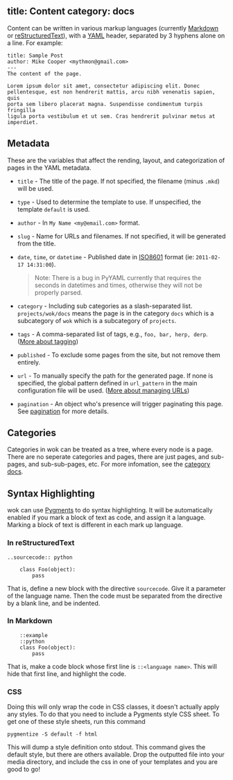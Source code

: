 title: Content
category: docs
---
Content can be written in various markup languages (currently [Markdown][mkd] or [reStructuredText][rst]), with a
[YAML][yaml] header, separated by 3 hyphens alone on a line. For example:

[mkd]: http://daringfireball.net/projects/markdown/
[rst]: http://docutils.sourceforge.net/rst.html
[yaml]: http://www.yaml.org/

    title: Sample Post
    author: Mike Cooper <mythmon@gmail.com>
    ---
    The content of the page.

    Lorem ipsum dolor sit amet, consectetur adipiscing elit. Donec
    pellentesque, est non hendrerit mattis, arcu nibh venenatis sapien, quis
    porta sem libero placerat magna. Suspendisse condimentum turpis fringilla
    ligula porta vestibulum et ut sem. Cras hendrerit pulvinar metus at
    imperdiet.

Metadata
--------
These are the variables that affect the rending, layout, and categorization of pages in the YAML metadata.

 -  `title` - The title of the page. If not specified, the filename (minus `.mkd`) will be used.
 -  `type` - Used to determine the template to use. If unspecified, the template `default` is used.
 -  `author` - In `My Name <my@email.com>` format.
 -  `slug` - Name for URLs and filenames. If not specified, it will be generated from the title.
 -  `date`, `time`, or `datetime` - Published date in [ISO8601][8601] format
     (ie: `2011-02-17 14:31:00`).

     > Note: There is a bug in PyYAML currently that requires the seconds in datetimes and times, otherwise 
     > they will not be properly parsed.
 -  `category` - Including sub categories as a slash-separated list. `projects/wok/docs` means the
     page is in the category `docs` which is a subcategory of `wok` which is a subcategory of
     `projects`.
 -  `tags` - A comma-separated list of tags, e.g., `foo, bar, herp, derp`. ([More about tagging][tagging])
 -  `published` - To exclude some pages from the site, but not remove them entirely.
 -  `url` - To manually specify the path for the generated page. If none is specified, the global pattern defined in `url_pattern` in the main configuration file will be used. ([More about managing URLs][URLs])
-   `pagination` - An object who's presence will trigger paginating this page. See [pagination][] for more details.

[8601]: http://en.wikipedia.org/wiki/ISO_8601
[URLs]: /docs/urls/
[tagging]: /docs/content/tagging/
[pagination]: /docs/pagination/

Categories
----------
Categories in wok can be treated as a tree, where every node is a page. There are no seperate categories and pages, there are just pages, and sub-pages, and sub-sub-pages, etc. For more infomation, see the [category docs](/docs/content/categories/).

Syntax Highlighting
-------------------
wok can use [Pygments][pyg] to do syntax highlighting. It will be automatically enabled if you mark a block of text as code, and assign it a language. Marking a block of text is different in each mark up language.

[pyg]: http://pygments.org

### In reStructuredText

    ..sourcecode:: python

        class Foo(object):
            pass

That is, define a new block with the directive `sourcecode`. Give it a parameter of the language name. Then the code must be separated from the directive by a blank line, and be indented.

### In Markdown

        ::example
        ::python
        class Foo(object):
            pass

That is, make a code block whose first line is `::<language name>`. This will hide that first line, and highlight the code.

### CSS
Doing this will only wrap the code in CSS classes, it doesn't actually apply any styles. To do that you need to include a Pygments style CSS sheet. To get one of these style sheets, run this command 

    pygmentize -S default -f html

This will dump a style definition onto stdout. This command gives the default style, but there are others available. Drop the outputted file into your media directory, and include the css in one of your templates and you are good to go!
